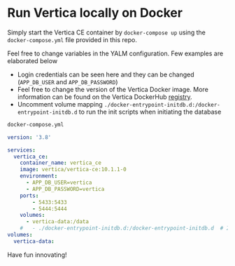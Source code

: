# Run Vertica locally on Docker

Simply start the Vertica CE container by `docker-compose up` using the `docker-compose.yml` file provided in this repo.

Feel free to change variables in the YALM configuration. Few examples are elaborated below

- Login credentials can be seen here and they can be changed (`APP_DB_USER` and `APP_DB_PASSWORD`)
- Feel free to change the version of the Vertica Docker image. More information can be found on the Vertica DockerHub [registry](https://hub.docker.com/r/vertica/vertica-ce).
- Uncomment volume mapping `./docker-entrypoint-initdb.d:/docker-entrypoint-initdb.d` to run the init scripts when initiating the database

```zsh
docker-compose.yml
```
```yaml
version: '3.8'

services:
  vertica_ce:
    container_name: vertica_ce
    image: vertica/vertica-ce:10.1.1-0
    environment:
      - APP_DB_USER=vertica
      - APP_DB_PASSWORD=vertica
    ports:
        - 5433:5433
        - 5444:5444
    volumes:
      - vertica-data:/data
    #   - ./docker-entrypoint-initdb.d:/docker-entrypoint-initdb.d  # Include this if you wish to have a custom database upon initialization
volumes:
  vertica-data:
```

 Have fun innovating!
